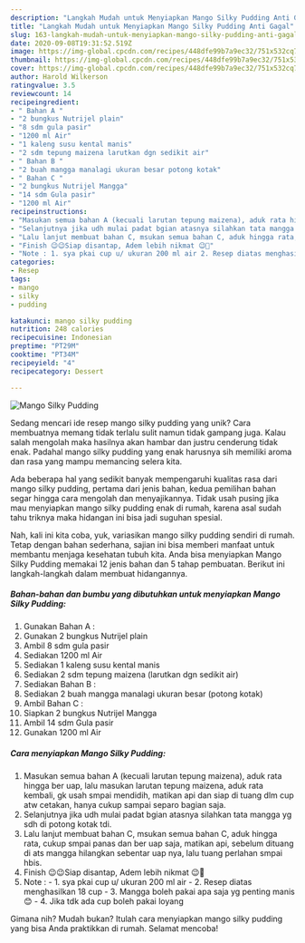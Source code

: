 ```yaml
---
description: "Langkah Mudah untuk Menyiapkan Mango Silky Pudding Anti Gagal"
title: "Langkah Mudah untuk Menyiapkan Mango Silky Pudding Anti Gagal"
slug: 163-langkah-mudah-untuk-menyiapkan-mango-silky-pudding-anti-gagal
date: 2020-09-08T19:31:52.519Z
image: https://img-global.cpcdn.com/recipes/448dfe99b7a9ec32/751x532cq70/mango-silky-pudding-foto-resep-utama.jpg
thumbnail: https://img-global.cpcdn.com/recipes/448dfe99b7a9ec32/751x532cq70/mango-silky-pudding-foto-resep-utama.jpg
cover: https://img-global.cpcdn.com/recipes/448dfe99b7a9ec32/751x532cq70/mango-silky-pudding-foto-resep-utama.jpg
author: Harold Wilkerson
ratingvalue: 3.5
reviewcount: 14
recipeingredient:
- " Bahan A "
- "2 bungkus Nutrijel plain"
- "8 sdm gula pasir"
- "1200 ml Air"
- "1 kaleng susu kental manis"
- "2 sdm tepung maizena larutkan dgn sedikit air"
- " Bahan B "
- "2 buah mangga manalagi ukuran besar potong kotak"
- " Bahan C "
- "2 bungkus Nutrijel Mangga"
- "14 sdm Gula pasir"
- "1200 ml Air"
recipeinstructions:
- "Masukan semua bahan A (kecuali larutan tepung maizena), aduk rata hingga ber uap, lalu masukan larutan tepung maizena, aduk rata kembali, gk usah smpai mendidih, matikan api dan siap di tuang dlm cup atw cetakan, hanya cukup sampai separo bagian saja."
- "Selanjutnya jika udh mulai padat bgian atasnya silahkan tata mangga yg sdh di potong kotak tdi."
- "Lalu lanjut membuat bahan C, msukan semua bahan C, aduk hingga rata, cukup smpai panas dan ber uap saja, matikan api, sebelum dituang di ats mangga hilangkan sebentar uap nya, lalu tuang perlahan smpai hbis."
- "Finish 😉😉Siap disantap, Adem lebih nikmat 😉🥭"
- "Note : 1. sya pkai cup u/ ukuran 200 ml air 2. Resep diatas menghasilkan 18 cup 3. Mangga boleh pakai apa saja yg penting manis 😊 4. Jika tdk ada cup boleh pakai loyang"
categories:
- Resep
tags:
- mango
- silky
- pudding

katakunci: mango silky pudding 
nutrition: 248 calories
recipecuisine: Indonesian
preptime: "PT29M"
cooktime: "PT34M"
recipeyield: "4"
recipecategory: Dessert

---
```



![Mango Silky Pudding](https://img-global.cpcdn.com/recipes/448dfe99b7a9ec32/751x532cq70/mango-silky-pudding-foto-resep-utama.jpg)

Sedang mencari ide resep mango silky pudding yang unik? Cara membuatnya memang tidak terlalu sulit namun tidak gampang juga. Kalau salah mengolah maka hasilnya akan hambar dan justru cenderung tidak enak. Padahal mango silky pudding yang enak harusnya sih memiliki aroma dan rasa yang mampu memancing selera kita.



Ada beberapa hal yang sedikit banyak mempengaruhi kualitas rasa dari mango silky pudding, pertama dari jenis bahan, kedua pemilihan bahan segar hingga cara mengolah dan menyajikannya. Tidak usah pusing jika mau menyiapkan mango silky pudding enak di rumah, karena asal sudah tahu triknya maka hidangan ini bisa jadi suguhan spesial.


Nah, kali ini kita coba, yuk, variasikan mango silky pudding sendiri di rumah. Tetap dengan bahan sederhana, sajian ini bisa memberi manfaat untuk membantu menjaga kesehatan tubuh kita. Anda bisa menyiapkan Mango Silky Pudding memakai 12 jenis bahan dan 5 tahap pembuatan. Berikut ini langkah-langkah dalam membuat hidangannya.

<!--inarticleads1-->

##### Bahan-bahan dan bumbu yang dibutuhkan untuk menyiapkan Mango Silky Pudding:

1. Gunakan  Bahan A :
1. Gunakan 2 bungkus Nutrijel plain
1. Ambil 8 sdm gula pasir
1. Sediakan 1200 ml Air
1. Sediakan 1 kaleng susu kental manis
1. Sediakan 2 sdm tepung maizena (larutkan dgn sedikit air)
1. Sediakan  Bahan B :
1. Sediakan 2 buah mangga manalagi ukuran besar (potong kotak)
1. Ambil  Bahan C :
1. Siapkan 2 bungkus Nutrijel Mangga
1. Ambil 14 sdm Gula pasir
1. Gunakan 1200 ml Air




<!--inarticleads2-->

##### Cara menyiapkan Mango Silky Pudding:

1. Masukan semua bahan A (kecuali larutan tepung maizena), aduk rata hingga ber uap, lalu masukan larutan tepung maizena, aduk rata kembali, gk usah smpai mendidih, matikan api dan siap di tuang dlm cup atw cetakan, hanya cukup sampai separo bagian saja.
1. Selanjutnya jika udh mulai padat bgian atasnya silahkan tata mangga yg sdh di potong kotak tdi.
1. Lalu lanjut membuat bahan C, msukan semua bahan C, aduk hingga rata, cukup smpai panas dan ber uap saja, matikan api, sebelum dituang di ats mangga hilangkan sebentar uap nya, lalu tuang perlahan smpai hbis.
1. Finish 😉😉Siap disantap, Adem lebih nikmat 😉🥭
1. Note : - 1. sya pkai cup u/ ukuran 200 ml air - 2. Resep diatas menghasilkan 18 cup - 3. Mangga boleh pakai apa saja yg penting manis 😊 - 4. Jika tdk ada cup boleh pakai loyang




Gimana nih? Mudah bukan? Itulah cara menyiapkan mango silky pudding yang bisa Anda praktikkan di rumah. Selamat mencoba!
